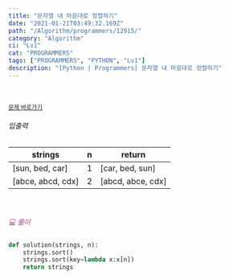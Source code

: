 ```yaml
---
title: "문자열 내 마음대로 정렬하기"
date: "2021-01-21T03:49:32.169Z"
path: "/Algorithm/programmers/12915/"
category: "Algorithm"
ci: "Lv1"
cat: "PROGRAMMERS"
tags: ["PROGRAMMERS", "PYTHON", "Lv1"]
description: "[Python | Programmers] 문자열 내 마음대로 정렬하기"
---
```


<br />

<a href="https://programmers.co.kr/learn/courses/30/lessons/12915"><small>문제 바로가기</small></a>

###### 입출력

| strings           | n    | return            |
| ----------------- | ---- | ----------------- |
| [sun, bed, car]   | 1    | [car, bed, sun]   |
| [abce, abcd, cdx] | 2    | [abcd, abce, cdx] |

<br />

##### <h5 style="color:#C587AE;">💻 풀이</h5>

```python
def solution(strings, n):
    strings.sort()
    strings.sort(key=lambda x:x[n])
    return strings
```

<br />

